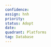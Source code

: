 ```yaml
---
confidence: 
assign: hnh
priority: 
status: Adopt
date: 
quadrant: Platforms
tag: Database
---
```


